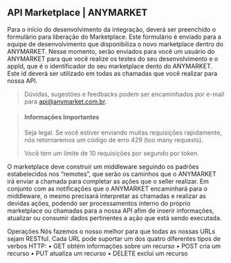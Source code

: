 ## API Marketplace | ANYMARKET

Para o início do desenvolvimento da integração, deverá ser preenchido o formulário para liberação do Marketplace. Este formulário é enviado para a equipe de desenvolvimento que disponibiliza o novo marketplace dentro do ANYMARKET. Nesse momento, serão enviados para você um usuário do ANYMARKET para que você realize os testes do seu desenvolvimento e o appId, que é o identificador do seu marketplace dento do ANYMARKET.
Este id deverá ser utilizado em todas as chamadas que você realizar para nossa API.



> Dúvidas, sugestões e feedbacks podem ser encaminhados por e-mail para api@anymarket.com.br.



<!-- theme: danger -->

> #### Informações Importantes
>
> Seja legal. Se você estiver enviando muitas requisições rapidamente, nós retornaremos um código de erro 429 (too many requests). 
>
>Você tem um limite de 10 requisições por segundo por token.




O marketplace deve construir um middleware seguindo os padrões estabelecidos nos “remotes”, que serão os caminhos que o ANYMARKET irá enviar a chamada para completar as ações que o seller realizar. Em conjunto com as notificações que o ANYMARKET encaminhará para o middleware, o mesmo precisará interpretar as chamadas e realizar as devidas ações, podendo ser processamentos interno do próprio marketplace ou chamadas para a nossa API afim de inserir informações, atualizar ou consumir dados pertinentes a ação que está sendo executada.

Operações
Nós fazemos o nosso melhor para que todas as nossas URLs sejam RESTful. Cada URL pode suportar um dos quatro diferentes tipos de verbos HTTP:
• GET obtém informações sobre um recurso
• POST cria um recurso
• PUT atualiza um recurso
• DELETE exclui um recurso